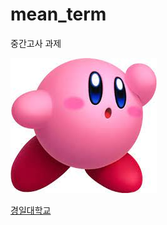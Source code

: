 # mean_term
중간고사 과제


![이미지](https://github.com/dmstkd822/mean_term/blob/main/%EC%A4%91%EA%B0%84%EA%B3%A0%EC%82%AC%20%EA%B3%BC%EC%A0%9C/download.jpg)

[경일대학교](htpps//kiu.ac.kr)
